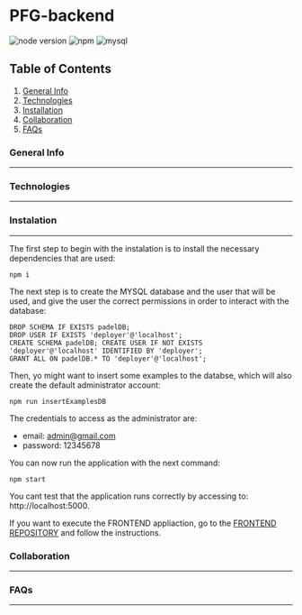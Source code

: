 # PFG-backend
![node version](https://img.shields.io/badge/node-v16.14.0-green)
![npm](https://img.shields.io/badge/npm-v8.5.4-green)
![mysql](https://img.shields.io/badge/mysql-5.5-blue)

## Table of Contents
1. [General Info](#general-info)
2. [Technologies](#technologies)
3. [Installation](#installation)
4. [Collaboration](#collaboration)
5. [FAQs](#faqs)

<a name="general-info"></a>
### General Info
***

<a name="technologies"></a>
### Technologies
***

<a name="instalation"></a>
### Instalation
***

The first step to begin with the instalation is to install the necessary dependencies that are used:

```
npm i
```

The next step is to create the MYSQL database and the user that will be used, and give the user the correct permissions in order to interact with the database:

```
DROP SCHEMA IF EXISTS padelDB;
DROP USER IF EXISTS 'deployer'@'localhost';
CREATE SCHEMA padelDB; CREATE USER IF NOT EXISTS 'deployer'@'localhost' IDENTIFIED BY 'deployer';
GRANT ALL ON padelDB.* TO 'deployer'@'localhost';
```

Then, yo might want to insert some examples to the databse, which will also create the default administrator account:

```
npm run insertExamplesDB
```

The credentials to access as the administrator are:

* email: admin@gmail.com
* password: 12345678

You can now run the application with the next command:

```
npm start
```

You cant test that the application runs correctly by accessing to: http://localhost:5000.

If you want to execute the FRONTEND appliaction, go to the [FRONTEND REPOSITORY](https://github.com/gonzaloeiza/PFG-frontend)  and follow the instructions.


<a name="collarboration"></a>
### Collaboration
***

<a name="faqs"></a>
### FAQs
***
